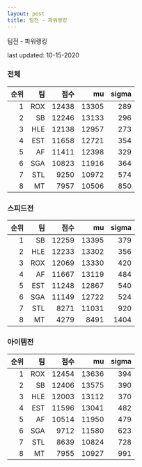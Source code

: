 ```yaml
---
layout: post
title: 팀전 - 파워랭킹
---
```


팀전 - 파워랭킹

last updated: 10-15-2020

### 전체

| 순위 | 팀 | 점수 | mu | sigma |
|---:|---:|---:|---:|---:|
| 1 | ROX | 12438 | 13305 | 289 |
| 2 | SB | 12246 | 13133 | 296 |
| 3 | HLE | 12138 | 12957 | 273 |
| 4 | EST | 11658 | 12721 | 354 |
| 5 | AF | 11411 | 12398 | 329 |
| 6 | SGA | 10823 | 11916 | 364 |
| 7 | STL | 9250 | 10972 | 574 |
| 8 | MT | 7957 | 10506 | 850 |

### 스피드전

| 순위 | 팀 | 점수 | mu | sigma |
|---:|---:|---:|---:|---:|
| 1 | SB | 12259 | 13395 | 379 |
| 2 | HLE | 12233 | 13302 | 356 |
| 3 | ROX | 12069 | 13330 | 420 |
| 4 | AF | 11667 | 13119 | 484 |
| 5 | EST | 11248 | 12867 | 540 |
| 6 | SGA | 11149 | 12722 | 524 |
| 7 | STL | 8271 | 11031 | 920 |
| 8 | MT | 4279 | 8491 | 1404 |

### 아이템전

| 순위 | 팀 | 점수 | mu | sigma |
|---:|---:|---:|---:|---:|
| 1 | ROX | 12454 | 13636 | 394 |
| 2 | SB | 12406 | 13575 | 390 |
| 3 | HLE | 12003 | 13112 | 370 |
| 4 | EST | 11596 | 13041 | 482 |
| 5 | AF | 10514 | 11950 | 479 |
| 6 | SGA | 9712 | 11580 | 623 |
| 7 | STL | 8639 | 10824 | 728 |
| 8 | MT | 7955 | 10927 | 991 |

